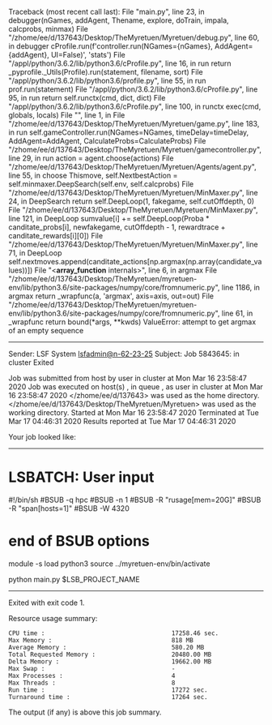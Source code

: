 Traceback (most recent call last):
  File "main.py", line 23, in <module>
    debugger(nGames, addAgent, Thename, explore, doTrain, impala, calcprobs, minmax)
  File "/zhome/ee/d/137643/Desktop/TheMyretuen/Myretuen/debug.py", line 60, in debugger
    cProfile.run(f'controller.run(NGames={nGames}, AddAgent={addAgent}, UI=False)', 'stats')
  File "/appl/python/3.6.2/lib/python3.6/cProfile.py", line 16, in run
    return _pyprofile._Utils(Profile).run(statement, filename, sort)
  File "/appl/python/3.6.2/lib/python3.6/profile.py", line 55, in run
    prof.run(statement)
  File "/appl/python/3.6.2/lib/python3.6/cProfile.py", line 95, in run
    return self.runctx(cmd, dict, dict)
  File "/appl/python/3.6.2/lib/python3.6/cProfile.py", line 100, in runctx
    exec(cmd, globals, locals)
  File "<string>", line 1, in <module>
  File "/zhome/ee/d/137643/Desktop/TheMyretuen/Myretuen/game.py", line 183, in run
    self.gameController.run(NGames=NGames, timeDelay=timeDelay, AddAgent=AddAgent, CalculateProbs=CalculateProbs)
  File "/zhome/ee/d/137643/Desktop/TheMyretuen/Myretuen/gamecontroller.py", line 29, in run
    action = agent.choose(actions)
  File "/zhome/ee/d/137643/Desktop/TheMyretuen/Myretuen/Agents/agent.py", line 55, in choose
    Thismove, self.NextbestAction = self.minmaxer.DeepSearch(self.env, self.calcprobs)
  File "/zhome/ee/d/137643/Desktop/TheMyretuen/Myretuen/MinMaxer.py", line 24, in DeepSearch
    return self.DeepLoop(1, fakegame, self.cutOffdepth, 0)
  File "/zhome/ee/d/137643/Desktop/TheMyretuen/Myretuen/MinMaxer.py", line 121, in DeepLoop
    sumvalue[i] += self.DeepLoop(Proba * canditate_probs[i], newfakegame, cutOffdepth - 1, rewardtrace + canditate_rewards[i][0])
  File "/zhome/ee/d/137643/Desktop/TheMyretuen/Myretuen/MinMaxer.py", line 71, in DeepLoop
    self.nextmoves.append(canditate_actions[np.argmax(np.array(candidate_values))])
  File "<__array_function__ internals>", line 6, in argmax
  File "/zhome/ee/d/137643/Desktop/TheMyretuen/myretuen-env/lib/python3.6/site-packages/numpy/core/fromnumeric.py", line 1186, in argmax
    return _wrapfunc(a, 'argmax', axis=axis, out=out)
  File "/zhome/ee/d/137643/Desktop/TheMyretuen/myretuen-env/lib/python3.6/site-packages/numpy/core/fromnumeric.py", line 61, in _wrapfunc
    return bound(*args, **kwds)
ValueError: attempt to get argmax of an empty sequence

------------------------------------------------------------
Sender: LSF System <lsfadmin@n-62-23-25>
Subject: Job 5843645: <NNAgent9MinMax-3-1-1000> in cluster <dcc> Exited

Job <NNAgent9MinMax-3-1-1000> was submitted from host <n-62-27-20> by user <s183905> in cluster <dcc> at Mon Mar 16 23:58:47 2020
Job was executed on host(s) <n-62-23-25>, in queue <hpc>, as user <s183905> in cluster <dcc> at Mon Mar 16 23:58:47 2020
</zhome/ee/d/137643> was used as the home directory.
</zhome/ee/d/137643/Desktop/TheMyretuen/Myretuen> was used as the working directory.
Started at Mon Mar 16 23:58:47 2020
Terminated at Tue Mar 17 04:46:31 2020
Results reported at Tue Mar 17 04:46:31 2020

Your job looked like:

------------------------------------------------------------
# LSBATCH: User input
#!/bin/sh
#BSUB -q hpc
#BSUB -n 1
#BSUB -R "rusage[mem=20G]"
#BSUB -R "span[hosts=1]"
#BSUB -W 4320
# end of BSUB options

module -s load python3
source ../myretuen-env/bin/activate

python main.py $LSB_PROJECT_NAME


------------------------------------------------------------

Exited with exit code 1.

Resource usage summary:

    CPU time :                                   17258.46 sec.
    Max Memory :                                 818 MB
    Average Memory :                             580.20 MB
    Total Requested Memory :                     20480.00 MB
    Delta Memory :                               19662.00 MB
    Max Swap :                                   -
    Max Processes :                              4
    Max Threads :                                8
    Run time :                                   17272 sec.
    Turnaround time :                            17264 sec.

The output (if any) is above this job summary.

